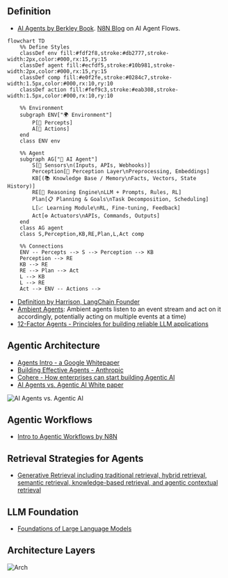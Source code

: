 
## Definition

- [AI Agents by Berkley Book](https://aima.cs.berkeley.edu/). [N8N Blog](https://blog.n8n.io/ai-agents/) on AI Agent Flows.

```mermaid
flowchart TD
    %% Define Styles
    classDef env fill:#fdf2f8,stroke:#db2777,stroke-width:2px,color:#000,rx:15,ry:15
    classDef agent fill:#ecfdf5,stroke:#10b981,stroke-width:2px,color:#000,rx:15,ry:15
    classDef comp fill:#e0f2fe,stroke:#0284c7,stroke-width:1.5px,color:#000,rx:10,ry:10
    classDef action fill:#fef9c3,stroke:#eab308,stroke-width:1.5px,color:#000,rx:10,ry:10

    %% Environment
    subgraph ENV["🌍 Environment"]
        P[🔎 Percepts]
        A[🎯 Actions]
    end
    class ENV env

    %% Agent
    subgraph AG["🤖 AI Agent"]
        S[📡 Sensors\n(Inputs, APIs, Webhooks)]
        Perception[🧩 Perception Layer\nPreprocessing, Embeddings]
        KB[(📚 Knowledge Base / Memory\nFacts, Vectors, State History)]
        RE[🧠 Reasoning Engine\nLLM + Prompts, Rules, RL]
        Plan[📋 Planning & Goals\nTask Decomposition, Scheduling]
        L[📈 Learning Module\nRL, Fine-tuning, Feedback]
        Act[⚙️ Actuators\nAPIs, Commands, Outputs]
    end
    class AG agent
    class S,Perception,KB,RE,Plan,L,Act comp

    %% Connections
    ENV -- Percepts --> S --> Perception --> KB
    Perception --> RE
    KB --> RE
    RE --> Plan --> Act
    L --> KB
    L --> RE
    Act --> ENV -- Actions -->
```

- [Definition by Harrison, LangChain Founder](https://blog.langchain.dev/what-is-an-agent/)
- [Ambient Agents](https://blog.langchain.dev/introducing-ambient-agents/): Ambient agents listen to an event stream and act on it accordingly, potentially acting on multiple events at a time)
- [12-Factor Agents - Principles for building reliable LLM applications](https://github.com/humanlayer/12-factor-agents/)

## Agentic Architecture

- [Agents Intro - a Google Whitepaper](https://www.kaggle.com/whitepaper-agents)
- [Building Effective Agents - Anthropic](https://www.anthropic.com/research/building-effective-agents)
- [Cohere - How enterprises can start building Agentic AI](https://cohere.com/blog/how-enterprises-can-start-building-agentic-ai)
- [AI Agents vs. Agentic AI White paper](https://arxiv.org/abs/2505.10468)

![AI Agents vs. Agentic AI](https://i.postimg.cc/y6R91zcW/IMG-0956.jpg)


## Agentic Workflows

- [Intro to Agentic Workflows by N8N](https://blog.n8n.io/ai-agentic-workflows/)

## Retrieval Strategies for Agents

- [Generative Retrieval including traditional retrieval, hybrid retrieval, semantic retrieval, knowledge-based retrieval, and agentic contextual retrieval](https://arxiv.org/abs/2502.16866)

## LLM Foundation

- [Foundations of Large Language Models](https://arxiv.org/pdf/2501.09223)

## Architecture Layers

![Arch](https://i.postimg.cc/PfbMFPM0/IMG-0894.jpg)
